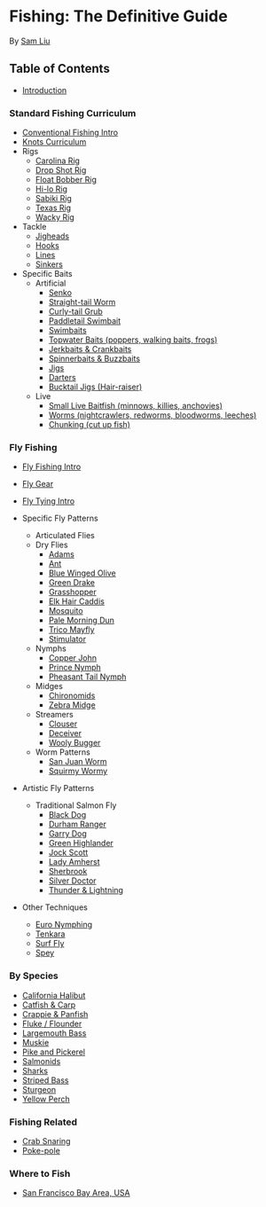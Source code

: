 # Fishing: The Definitive Guide

By [Sam Liu](https://samliu.io)

## Table of Contents

* [Introduction](01_intro.md)


### Standard Fishing Curriculum

* [Conventional Fishing Intro](#)
* [Knots Curriculum](#)
* Rigs
  * [Carolina Rig](#)
  * [Drop Shot Rig](#)
  * [Float Bobber Rig](#)
  * [Hi-lo Rig](#)
  * [Sabiki Rig](#)
  * [Texas Rig](#)
  * [Wacky Rig](#)
* Tackle
  * [Jigheads](#)
  * [Hooks](#)
  * [Lines](#)
  * [Sinkers](#)
* Specific Baits
  * Artificial 
    * [Senko](#)
    * [Straight-tail Worm](#)
    * [Curly-tail Grub](#)
    * [Paddletail Swimbait](#)
    * [Swimbaits](#)
    * [Topwater Baits (poppers, walking baits, frogs)](#)
    * [Jerkbaits & Crankbaits](#)
    * [Spinnerbaits & Buzzbaits](#)
    * [Jigs](#) 
    * [Darters](#)
    * [Bucktail Jigs (Hair-raiser)](#)
  * Live
    * [Small Live Baitfish (minnows, killies, anchovies)](#)
    * [Worms (nightcrawlers, redworms, bloodworms, leeches)](#)
    * [Chunking (cut up fish)](#)

### Fly Fishing

* [Fly Fishing Intro](#)
* [Fly Gear](#)
* [Fly Tying Intro](#)
* Specific Fly Patterns
  * Articulated Flies
  * Dry Flies
    * [Adams](#)
    * [Ant](#)
    * [Blue Winged Olive](#)
    * [Green Drake](#)
    * [Grasshopper](#)
    * [Elk Hair Caddis](#)
    * [Mosquito](#)
    * [Pale Morning Dun](#)
    * [Trico Mayfly](#)
    * [Stimulator](#)
  * Nymphs
    * [Copper John](#) 
    * [Prince Nymph](#)
    * [Pheasant Tail Nymph](#)
  * Midges
    * [Chironomids](#)
    * [Zebra Midge](#)
  * Streamers
    * [Clouser](#)
    * [Deceiver](#)
    * [Wooly Bugger](#)
  * Worm Patterns
    * [San Juan Worm](#)
    * [Squirmy Wormy](#) 

* Artistic Fly Patterns
  * Traditional Salmon Fly
    * [Black Dog](#)
    * [Durham Ranger](#)
    * [Garry Dog](#)
    * [Green Highlander](#)
    * [Jock Scott](#)
    * [Lady Amherst](#)
    * [Sherbrook](#)
    * [Silver Doctor](#)
    * [Thunder & Lightning](#)
* Other Techniques
  * [Euro Nymphing](#)
  * [Tenkara](#)
  * [Surf Fly](#)
  * [Spey](#)

### By Species

* [California Halibut](#)
* [Catfish & Carp](#)
* [Crappie & Panfish](#)
* [Fluke / Flounder](#)
* [Largemouth Bass](#)
* [Muskie](#)
* [Pike and Pickerel](#)
* [Salmonids](#)
* [Sharks](#)
* [Striped Bass](#)
* [Sturgeon](#)
* [Yellow Perch](#)

### Fishing Related

* [Crab Snaring](#)
* [Poke-pole](#)

### Where to Fish

* [San Francisco Bay Area, USA](https://goo.gl/cCDBp0)

